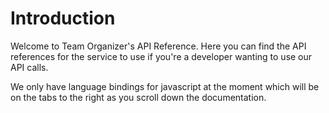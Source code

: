 # Introduction

Welcome to Team Organizer's API Reference. Here you can find the API references for the service to use if you're a developer wanting to use our API calls. 

We only have language bindings for javascript at the moment which will be on the tabs to the right as you scroll down the documentation.


